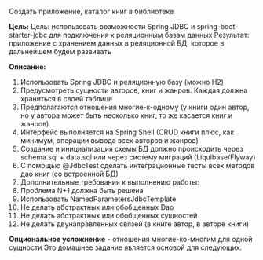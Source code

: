 Создать приложение, каталог книг в библиотеке

**Цель:**
Цель: использовать возможности Spring JDBC и spring-boot-starter-jdbc для подключения к реляционным базам данных
Результат: приложение с хранением данных в реляционной БД, которое в дальнейшем будем развивать

**Описание:**
1. Использовать Spring JDBC и реляционную базу (можно H2)
2. Предусмотреть сущности авторов, книг и жанров. Каждая должна храниться в своей таблице
3. Предполагаются отношения многие-к-одному (у книги один автор, но у автора может быть несколько книг, то же касается книг и жанров)
4. Интерфейс выполняется на Spring Shell (CRUD книги плюс, как минимум, операции вывода всех авторов и жанров)
5. Создание и инициализация схемы БД должно происходить через schema.sql + data.sql или через систему миграций (Liquibase/Flyway)
6. С помощью @JdbcTest сделать интеграционные тесты всех методов дао книг (со встроенной БД)
7. Дополнительные требования к выполнению работы:
8. Проблема N+1 должна быть решена
9. Использовать NamedParametersJdbcTemplate
10. Не делать абстрактных или обобщенных Dao
11. Не делать абстрактных или обобщенных сущностей
12. Не делать двунаправленных связей (в книге автор, в авторе книги)

**Опциональное усложнение** - отношения многие-ко-многим для одной сущности
Это домашнее задание является основой для следующих.